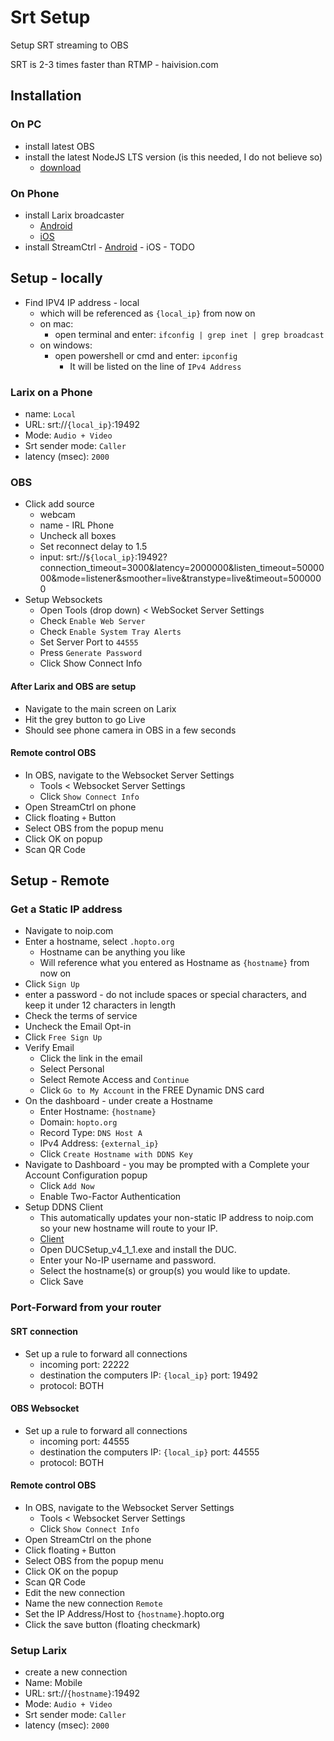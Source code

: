 # Srt Setup

Setup SRT streaming to OBS

SRT is 2-3 times faster than RTMP - haivision.com

## Installation
### On PC
- install latest OBS 
- install the latest NodeJS LTS version (is this needed, I do not believe so)
    - [download](https://nodejs.org/)

### On Phone
- install Larix broadcaster
	- [Android](https://play.google.com/store/apps/details?id=com.wmspanel.larix_broadcaster)
	- [iOS](https://apps.apple.com/app/larix-broadcaster/id1042474385)
- install StreamCtrl
        - [Android](https://play.google.com/store/apps/details?id=dev.t4ils.obs_remote&pli=1)
        - iOS - TODO

## Setup - locally

- Find IPV4 IP address - local
    - which will be referenced as `{local_ip}` from now on
    - on mac:
        - open terminal and enter: `ifconfig | grep inet | grep broadcast`
    - on windows:
        - open powershell or cmd and enter: `ipconfig`
            - It will be listed on the line of `IPv4 Address`

### Larix on a Phone

- name: `Local`
- URL: srt://`{local_ip}`:19492
- Mode: `Audio + Video`
- Srt sender mode: `Caller`
- latency (msec): `2000`

### OBS
- Click add source
	- webcam
	- name - IRL Phone
	- Uncheck all boxes
   	- Set reconnect delay to 1.5
	- input: srt://`${local_ip}`:19492?connection_timeout=3000&latency=2000000&listen_timeout=5000000&mode=listener&smoother=live&transtype=live&timeout=5000000
- Setup Websockets
	- Open Tools (drop down) <  WebSocket Server Settings
	- Check `Enable Web Server`
	- Check `Enable System Tray Alerts`
	- Set Server Port to `44555`
	- Press `Generate Password`
	- Click Show Connect Info

#### After Larix and OBS are setup
- Navigate to the main screen on Larix
- Hit the grey button to go Live
- Should see phone camera in OBS in a few seconds

#### Remote control OBS
- In OBS, navigate to the Websocket Server Settings
    - Tools < Websocket Server Settings
    - Click `Show Connect Info`
- Open StreamCtrl on phone
- Click floating `+` Button
- Select OBS from the popup menu
- Click OK on popup
- Scan QR Code

## Setup - Remote

### Get a Static IP address
- Navigate to noip.com
- Enter a hostname, select `.hopto.org`
	- Hostname can be anything you like
	- Will reference what you entered as Hostname as `{hostname}` from now on
- Click `Sign Up`
- enter a password - do not include spaces or special characters, and keep it under 12 characters in length
- Check the terms of service
- Uncheck the Email Opt-in
- Click `Free Sign Up`
- Verify Email
	- Click the link in the email
	- Select Personal
	- Select Remote Access and `Continue`
	- Click `Go to My Account` in the FREE Dynamic DNS card
- On the dashboard - under create a Hostname
	- Enter Hostname: `{hostname}`
	- Domain: `hopto.org`
	- Record Type: `DNS Host A`
	- IPv4 Address: `{external_ip}`
	- Click `Create Hostname with DDNS Key`
- Navigate to Dashboard - you may be prompted with a Complete your Account Configuration popup
	- Click `Add Now`
	- Enable Two-Factor Authentication
- Setup DDNS Client
    - This automatically updates your non-static IP address to noip.com so your new hostname will route to your IP.
    - [Client](https://my.noip.com/dynamic-dns/duc)
    - Open DUCSetup_v4_1_1.exe and install the DUC.
    - Enter your No-IP username and password.
    - Select the hostname(s) or group(s) you would like to update.
 	- Click Save

### Port-Forward from your router

#### SRT connection
  - Set up a rule to forward all connections
      - incoming port: 22222
	  - destination the computers IP: `{local_ip}` port: 19492
	  - protocol: BOTH

#### OBS Websocket
  - Set up a rule to forward all connections
	  - incoming port: 44555
	  - destination the computers IP: `{local_ip}` port: 44555
	  - protocol: BOTH

#### Remote control OBS
- In OBS, navigate to the Websocket Server Settings
    - Tools < Websocket Server Settings
    - Click `Show Connect Info`
- Open StreamCtrl on the phone
- Click floating `+` Button
- Select OBS from the popup menu
- Click OK on the popup
- Scan QR Code
- Edit the new connection
- Name the new connection `Remote`
- Set the IP Address/Host to `{hostname}`.hopto.org
- Click the save button (floating checkmark)

### Setup Larix
- create a new connection
- Name: Mobile
- URL: srt://`{hostname}`:19492
- Mode: `Audio + Video`
- Srt sender mode: `Caller`
- latency (msec): `2000`

